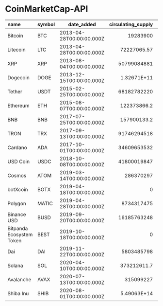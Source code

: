 # CoinMarketCap-API

| name                     | symbol | date_added               | circulating_supply |       USD/price | volume_24h           | volume_change_24h           |
|:------------------------ |:------ | ------------------------ | ------------------:| ---------------:| --------------------:| --------------------------: |
| Bitcoin                  | BTC    | 2013-04-28T00:00:00.000Z | 19283900           | 23017.37        | 24253284797.79       | 10.40                       |
| Litecoin                 | LTC    | 2013-04-28T00:00:00.000Z | 72227065.57        | 99.44           | 598239039.14         | 23.04                       |
| XRP                      | XRP    | 2013-08-04T00:00:00.000Z | 50799084881        | 0.40            | 942506249.76         | \-0.09                      |
| Dogecoin                 | DOGE   | 2013-12-15T00:00:00.000Z | 1.32671E+11        | 0.09            | 456857766.60         | \-18.09                     |
| Tether                   | USDT   | 2015-02-25T00:00:00.000Z | 68182782220        | 1.00            | 33414439169.65       | 3.75                        |
| Ethereum                 | ETH    | 2015-08-07T00:00:00.000Z | 122373866.2        | 1643.89         | 6744443199.23        | \-5.78                      |
| BNB                      | BNB    | 2017-07-25T00:00:00.000Z | 157900133.2        | 329.89          | 500934222.27         | \-9.28                      |
| TRON                     | TRX    | 2017-09-13T00:00:00.000Z | 91746294518        | 0.06            | 321716464.61         | \-15.92                     |
| Cardano                  | ADA    | 2017-10-01T00:00:00.000Z | 34609653532        | 0.39            | 306229539.48         | \-16.21                     |
| USD Coin                 | USDC   | 2018-10-08T00:00:00.000Z | 41800019847        | 1.00            | 3087751439.91        | 1.16                        |
| Cosmos                   | ATOM   | 2019-03-14T00:00:00.000Z | 286370297          | 14.69           | 176022021.52         | \-14.35                     |
| botXcoin                 | BOTX   | 2019-04-18T00:00:00.000Z | 0                  | 0.00            | 9401.89              | 2.42                        |
| Polygon                  | MATIC  | 2019-04-28T00:00:00.000Z | 8734317475         | 1.24            | 482723460.20         | \-3.12                      |
| Binance USD              | BUSD   | 2019-09-20T00:00:00.000Z | 16185763248        | 1.00            | 9298479357.49        | 8.38                        |
| Bitpanda Ecosystem Token | BEST   | 2019-10-18T00:00:00.000Z | 0                  | 0.34            | 9617.46              | 1737.67                     |
| Dai                      | DAI    | 2019-11-22T00:00:00.000Z | 5803485798         | 1.00            | 141883287.45         | 1.06                        |
| Solana                   | SOL    | 2020-04-10T00:00:00.000Z | 373212611.7        | 23.36           | 436516335.17         | \-14.72                     |
| Avalanche                | AVAX   | 2020-07-13T00:00:00.000Z | 315099227          | 20.19           | 235050779.97         | \-18.78                     |
| Shiba Inu                | SHIB   | 2020-08-01T00:00:00.000Z | 5.49063E+14        | 0.00            | 475402466.51         | \-37.83                     |
